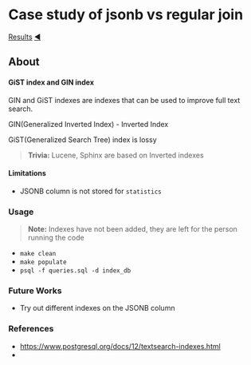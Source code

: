 # Case study of jsonb vs regular join

[Results](./results.md)
[:arrow_backward:](../../README.md)

## About

#### GiST index and GIN index

GIN and GiST indexes are indexes that can be used to improve full text search.

GIN(Generalized Inverted Index) - Inverted Index

GiST(Generalized Search Tree) index is lossy

> **Trivia:** Lucene, Sphinx are based on Inverted indexes

#### Limitations

- JSONB column is not stored for `statistics`

### Usage

> **Note:** Indexes have not been added, they are left for the person running the code

- `make clean`
- `make populate`
- `psql -f queries.sql -d index_db`

### Future Works

- Try out different indexes on the JSONB column

### References

- https://www.postgresql.org/docs/12/textsearch-indexes.html
- 
